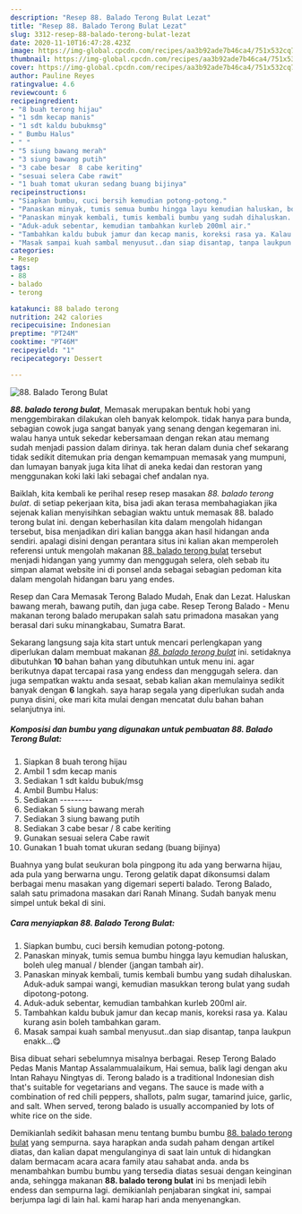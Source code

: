 ```yaml
---
description: "Resep 88. Balado Terong Bulat Lezat"
title: "Resep 88. Balado Terong Bulat Lezat"
slug: 3312-resep-88-balado-terong-bulat-lezat
date: 2020-11-10T16:47:28.423Z
image: https://img-global.cpcdn.com/recipes/aa3b92ade7b46ca4/751x532cq70/88-balado-terong-bulat-foto-resep-utama.jpg
thumbnail: https://img-global.cpcdn.com/recipes/aa3b92ade7b46ca4/751x532cq70/88-balado-terong-bulat-foto-resep-utama.jpg
cover: https://img-global.cpcdn.com/recipes/aa3b92ade7b46ca4/751x532cq70/88-balado-terong-bulat-foto-resep-utama.jpg
author: Pauline Reyes
ratingvalue: 4.6
reviewcount: 6
recipeingredient:
- "8 buah terong hijau"
- "1 sdm kecap manis"
- "1 sdt kaldu bubukmsg"
- " Bumbu Halus"
- " "
- "5 siung bawang merah"
- "3 siung bawang putih"
- "3 cabe besar  8 cabe keriting"
- "sesuai selera Cabe rawit"
- "1 buah tomat ukuran sedang buang bijinya"
recipeinstructions:
- "Siapkan bumbu, cuci bersih kemudian potong-potong."
- "Panaskan minyak, tumis semua bumbu hingga layu kemudian haluskan, boleh uleg manual / blender (jangan tambah air)."
- "Panaskan minyak kembali, tumis kembali bumbu yang sudah dihaluskan. Aduk-aduk sampai wangi, kemudian masukkan terong bulat yang sudah dipotong-potong."
- "Aduk-aduk sebentar, kemudian tambahkan kurleb 200ml air."
- "Tambahkan kaldu bubuk jamur dan kecap manis, koreksi rasa ya. Kalau kurang asin boleh tambahkan garam."
- "Masak sampai kuah sambal menyusut..dan siap disantap, tanpa laukpun enakk...😋"
categories:
- Resep
tags:
- 88
- balado
- terong

katakunci: 88 balado terong 
nutrition: 242 calories
recipecuisine: Indonesian
preptime: "PT24M"
cooktime: "PT46M"
recipeyield: "1"
recipecategory: Dessert

---
```



![88. Balado Terong Bulat](https://img-global.cpcdn.com/recipes/aa3b92ade7b46ca4/751x532cq70/88-balado-terong-bulat-foto-resep-utama.jpg)

<b><i>88. balado terong bulat</i></b>, Memasak merupakan bentuk hobi yang menggembirakan dilakukan oleh banyak kelompok. tidak hanya para bunda, sebagian cowok juga sangat banyak yang senang dengan kegemaran ini. walau hanya untuk sekedar kebersamaan dengan rekan atau memang sudah menjadi passion dalam dirinya. tak heran dalam dunia chef sekarang tidak sedikit ditemukan pria dengan kemampuan memasak yang mumpuni, dan lumayan banyak juga kita lihat di aneka kedai dan restoran yang menggunakan koki laki laki sebagai chef andalan nya.

Baiklah, kita kembali ke perihal resep resep masakan <i>88. balado terong bulat</i>. di setiap pekerjaan kita, bisa jadi akan terasa membahagiakan jika sejenak kalian menyisihkan sebagian waktu untuk memasak 88. balado terong bulat ini. dengan keberhasilan kita dalam mengolah hidangan tersebut, bisa menjadikan diri kalian bangga akan hasil hidangan anda sendiri. apalagi disini dengan perantara situs ini kalian akan memperoleh referensi untuk mengolah makanan <u>88. balado terong bulat</u> tersebut menjadi hidangan yang yummy dan menggugah selera, oleh sebab itu simpan alamat website ini di ponsel anda sebagai sebagian pedoman kita dalam mengolah hidangan baru yang endes.

Resep dan Cara Memasak Terong Balado Mudah, Enak dan Lezat. Haluskan bawang merah, bawang putih, dan juga cabe. Resep Terong Balado - Menu makanan terong balado merupakan salah satu primadona masakan yang berasal dari suku minangkabau, Sumatra Barat.


Sekarang langsung saja kita start untuk mencari perlengkapan yang diperlukan dalam membuat makanan <u><i>88. balado terong bulat</i></u> ini. setidaknya dibutuhkan <b>10</b> bahan bahan yang dibutuhkan untuk menu ini. agar berikutnya dapat tercapai rasa yang endess dan menggugah selera. dan juga sempatkan waktu anda sesaat, sebab kalian akan memulainya sedikit banyak dengan <b>6</b> langkah. saya harap segala yang diperlukan sudah anda punya disini, oke mari kita mulai dengan mencatat dulu bahan bahan selanjutnya ini.

<!--inarticleads1-->

##### Komposisi dan bumbu yang digunakan untuk pembuatan 88. Balado Terong Bulat:

1. Siapkan 8 buah terong hijau
1. Ambil 1 sdm kecap manis
1. Sediakan 1 sdt kaldu bubuk/msg
1. Ambil  Bumbu Halus:
1. Sediakan  ---------
1. Sediakan 5 siung bawang merah
1. Sediakan 3 siung bawang putih
1. Sediakan 3 cabe besar / 8 cabe keriting
1. Gunakan sesuai selera Cabe rawit
1. Gunakan 1 buah tomat ukuran sedang (buang bijinya)


Buahnya yang bulat seukuran bola pingpong itu ada yang berwarna hijau, ada pula yang berwarna ungu. Terong gelatik dapat dikonsumsi dalam berbagai menu masakan yang digemari seperti balado. Terong Balado, salah satu primadona masakan dari Ranah Minang. Sudah banyak menu simpel untuk bekal di sini. 

<!--inarticleads2-->

##### Cara menyiapkan 88. Balado Terong Bulat:

1. Siapkan bumbu, cuci bersih kemudian potong-potong.
1. Panaskan minyak, tumis semua bumbu hingga layu kemudian haluskan, boleh uleg manual / blender (jangan tambah air).
1. Panaskan minyak kembali, tumis kembali bumbu yang sudah dihaluskan. Aduk-aduk sampai wangi, kemudian masukkan terong bulat yang sudah dipotong-potong.
1. Aduk-aduk sebentar, kemudian tambahkan kurleb 200ml air.
1. Tambahkan kaldu bubuk jamur dan kecap manis, koreksi rasa ya. Kalau kurang asin boleh tambahkan garam.
1. Masak sampai kuah sambal menyusut..dan siap disantap, tanpa laukpun enakk...😋


Bisa dibuat sehari sebelumnya misalnya berbagai. Resep Terong Balado Pedas Manis Mantap Assalammualaikum, Hai semua, balik lagi dengan aku Intan Rahayu Ningtyas di. Terong balado is a traditional Indonesian dish that&#39;s suitable for vegetarians and vegans. The sauce is made with a combination of red chili peppers, shallots, palm sugar, tamarind juice, garlic, and salt. When served, terong balado is usually accompanied by lots of white rice on the side. 

Demikianlah sedikit bahasan menu tentang bumbu bumbu <u>88. balado terong bulat</u> yang sempurna. saya harapkan anda sudah paham dengan artikel diatas, dan kalian dapat mengulanginya di saat lain untuk di hidangkan dalam bermacam acara acara family atau sahabat anda. anda bs menambahkan bumbu bumbu yang tersedia diatas sesuai dengan keinginan anda, sehingga makanan <b>88. balado terong bulat</b> ini bs menjadi lebih endess dan sempurna lagi. demikianlah penjabaran singkat ini, sampai berjumpa lagi di lain hal. kami harap hari anda menyenangkan.
